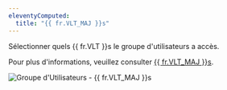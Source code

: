 ```yaml
---
eleventyComputed:
  title: "{{ fr.VLT_MAJ }}s"
---
```

Sélectionner quels {{ fr.VLT }}s le groupe d'utilisateurs a accès.

Pour plus d'informations, veuillez consulter [{{ fr.VLT_MAJ }}s](/server/web-interface/vault/).

![Groupe d'Utilisateurs - {{ fr.VLT_MAJ }}s](https://cdnweb.devolutions.net/docs/docs_en_server_ServerOp8011.png)
